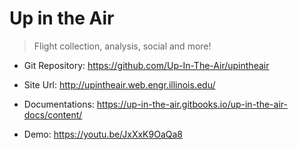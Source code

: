 # Up in the Air

> Flight collection, analysis, social and more!

- Git Repository: https://github.com/Up-In-The-Air/upintheair

- Site Url: http://upintheair.web.engr.illinois.edu/

- Documentations: https://up-in-the-air.gitbooks.io/up-in-the-air-docs/content/

- Demo: https://youtu.be/JxXxK9OaQa8

